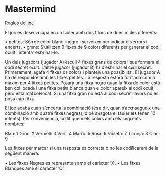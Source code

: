 # Mastermind

Regles del joc:

El joc es desenvolupa en un tauler amb dos fitxes de dues mides diferents:

• petites: Són de color blanc i negre i serveixen per indicar els errors i encerts.
• grans: S’utilitzen 9 fitxes de 9 colors diferents per generar el codi ocult i intentar
         esbrinar-lo.
           
Un dels jugadors (jugador A) escull 4 fitxes grans de colors i que formarà el codi secret
ocult. L’altre jugador (jugador B) ha d’esbrinar el codi secret. Primerament, agafa 4
fitxes de colors i planteja una possibilitat. El jugador A ha de respondre amb les fitxes
petites. La resposta estarà formada com a màxim per 4 fitxes petites. Posarà una fitxa
negra quan la fitxa de color està ben col·locada i una fitxa petita blanca quan el color
apareix al codi ocult, però està mal col·locat. Si una fitxa gran no està al codi secret
llavors no es posa cap fitxa.

El joc acaba quan s’encerta la combinació (és a dir, quan s’aconsegueix una combinació amb
quatre fitxes negres), o bé s’esgota el tauler (es tenen 10 intents).
Per conveniència, codifiquem els colors amb els següents nombres:

Blau: 1
Groc: 2
Vermell: 3
Verd: 4
Marró: 5
Rosa: 6
Violeta: 7
Taronja: 8
Cian: 9

Les fitxes per marcar si una resposta és correcta o no les codificarem de la següent
manera:

• Les fitxes Negres es representen amb el caràcter ’X’.
• Les fitxes Blanques amb el caràcter ’O’.

